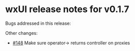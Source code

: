 # wxUI release notes for v0.1.7

Bugs addressed in this release:

Other changes:

* [#148](../../issues/148) Make sure operator-> returns controller on proxies

